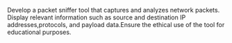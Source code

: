 Develop a packet sniffer tool that captures and analyzes network packets. Display relevant information such as source and destination IP addresses,protocols, and payload data.Ensure the ethical use of the tool for educational purposes.
